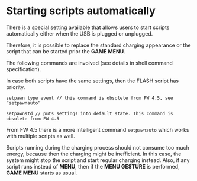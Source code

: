 # Starting scripts automatically 

There is a special setting available that allows users to start scripts automatically either when the USB is plugged or unplugged. 

Therefore, it is possible to replace the standard charging appearance or the script that can be started prior the **GAME MENU**. 

The following commands are involved \(see details in shell command specification\). 

In case both scripts have the same settings, then the FLASH script has priority.

```
setpawn type event // this command is obsolete from FW 4.5, see ”setpawnauto”
```

```
setpawnstd // puts settings into default state. This command is obsolete from FW 4.5 
```

From FW 4.5 there is a more intelligent command `setpawnauto` which works with multiple scripts as well. 

Scripts running during the charging process should not consume too much energy, because then the charging might be inefficient. In this case, the system might stop the script and start regular charging instead. Also, if any script runs instead of **MENU**, then if the **MENU GESTURE** is performed, **GAME MENU** starts as usual.

